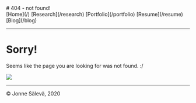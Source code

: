 <div id='topheader'>
# 404 - not found!

</div>

<thead>

<tr>

  <td>[Home](/)</td>

  <td>[Research](/research)</td>

  <td>[Portfolio](/portfolio)</td>

  <td>[Resume](/resume)</td>

  <td>[Blog](/blog)</td>

</tr>

</thead>

---

# Sorry!

Seems like the page you are looking for was not found. :/

![](../static/img/skullguy.gif)

---

<tfoot>

<tr>

  <td>© Jonne Sälevä, 2020 </td>

</tr>

</tfoot>
